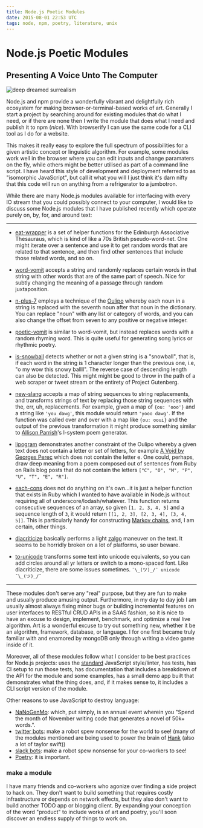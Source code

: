 ```yaml
---
title: Node.js Poetic Modules
date: 2015-08-01 22:53 UTC
tags: node, npm, poetry, literature, unix
---
```


# Node.js Poetic Modules
## Presenting A Voice Unto The Computer

![deep dreamed surrealism](surreal.png)


Node.js and npm provide a wonderfully vibrant and delightfully rich ecosystem for making browser-or-terminal-based works of art. Generally I start a project by searching around for existing modules that do what I need, or if there are none then I write the module that does what I need and publish it to npm (*nice*). With browserify I can use the same code for a CLI tool as I do for a website. 

This makes it really easy to explore the full spectrum of possibilities for a given artistic concept or linguistic algorithm. For example, some modules work well in the browser where you can edit inputs and change paramaters on the fly, while others might be better utilised as part of a command line script. I have heard this style of development and deployment referred to as "isomorphic JavaScript", but call it what you will I just think it's darn nifty that this code will run on anything from a refrigerator to a jumbotron. 

While there are many Node.js modules available for interfacing with every IO stream that you could possibly connect to your computer, I would like to discuss some Node.js modules that I have published recently which operate purely on, by, for, and around text:

----------------

- [eat-wrapper](https://github.com/coleww/eat-wrapper) is a set of helper functions for the Edinburgh Associative Thesauraus, which is kind of like a 70s British pseudo-word-net. One might iterate over a sentence and use it to get random words that are related to that sentence, and then find other sentences that include those related words, and so on.

- [word-vomit](https://github.com/coleww/word-vomit) accepts a string and randomly replaces certain words in that string with other words that are of the same part of speech. Nice for subtly changing the meaning of a passage through random juxtaposition.

- [n-plus-7](https://github.com/coleww/n-plus-7) employs a technique of the [Oulipo](https://en.wikipedia.org/wiki/Oulipo) whereby each noun in a string is replaced with the seventh noun after that noun in the dictionary. You can replace "noun" with any list or category of words, and you can also change the offset from seven to any positive or negative integer.

- [poetic-vomit](https://github.com/coleww/poetic-vomit) is similar to word-vomit, but instead replaces words with a random rhyming word. This is quite useful for generating song lyrics or rhythmic poetry.

- [is-snowball](https://github.com/coleww/is-snowball) detects whether or not a given string is a "snowball", that is, if each word in the string is 1 character longer than the previous one, i.e, "o my wow this snowy ballll". The reverse case of descending length can also be detected. This might might be good to throw in the path of a web scraper or tweet stream or the entirety of Project Gutenberg.

- [new-slang](https://github.com/coleww/new-slang) accepts a map of string sequences to string replacements, and transforms strings of text by replacing those string sequences with the, err, uh, replacements. For example, given a map of `{ou: 'ooo'}` and a string like `'you dawg'`, this module would return `'yooo dawg'`. If the function was called over and over with a map like `{ou: ooui}` and the output of the previous transformation it might produce something similar to [Allison Parrish](https://github.com/aparrish/linear-lsystem-poetry)'s l-system poem generator.

- [lipogram](https://github.com/coleww/lipogram) demonstrates another constraint of the Oulipo whereby a given text does not contain a letter or set of letters, for example [A Void by Georges Perec](https://en.wikipedia.org/wiki/A_Void) which does not contain the letter e. One could, perhaps, draw deep meaning from a poem composed out of sentences from Ruby on Rails blog posts that do not contain the letters `["C", "O", "M", "P", "U", "T", "E", "R"]`.

- [each-cons](https://github.com/coleww/each-cons) does not do anything on it's own...it is just a helper function that exists in Ruby which I wanted to have available in Node.js without requiring all of underscore/lodash/whatever. This function returns consecutive sequences of an array, so given `[1, 2, 3, 4, 5]` and a sequence length of `3`, it would return `[[1, 2, 3], [2, 3, 4], [3, 4, 5]]`. This is particularly handy for constructing [Markov chains](https://www.khanacademy.org/computing/computer-science/informationtheory/moderninfotheory/v/markov_chains), and, I am certain, other things.

- [diacriticize](https://github.com/coleww/diacriticize) basically performs a light [zalgo](http://www.eeemo.net/) maneuver on the text. It seems to be horridly broken on a lot of platforms, so user beware.

- [to-unicode](https://github.com/coleww/to-unicode) transforms some text into unicode equivalents, so you can add circles around all yr letters or switch to a mono-spaced font. Like diacriticize, there are some issues sometimes.  `¯\_(ツ)_/¯ unicode  ¯\_(ツ)_/¯`

---------------------------

These modules don't serve any "real" purpose, but they are fun to make and usually produce amusing output. Furthermore, in my day to day job I am usually almost always fixing minor bugs or building incremental features on user interfaces to RESTful CRUD APIs in a SAAS fashion, so it is nice to have an excuse to design, implement, benchmark, and optimize a real live algorithm. Art is a wonderful excuse to try out something new, whether it be an algorithm, framework, database, or language. I for one first became truly familiar with and enamored by mongoDB only through writing a video game inside of it.

Moreover, all of these modules follow what I consider to be best practices for Node.js projects: uses the [standard](https://github.com/feross/standard) JavaScript style/linter, has tests, has CI setup to run those tests, has documentation that includes a breakdown of the API for the module and some examples, has a small demo app built that demonstrates what the thing does, and, if it makes sense to, it includes a CLI script version of the module. 

Other reasons to use JavaScript to destroy language:

- [NaNoGenMo](https://github.com/dariusk/NaNoGenMo): which, put simply, is an annual event wherein you "Spend the month of November writing code that generates a novel of 50k+ words.".
- [twitter bots](http://tinysubversions.com/2013/09/how-to-make-a-twitter-bot/): make a robot spew nonsense for the world to see! (many of the modules mentioned are being used to power the brain of [Hank](https://twitter.com/pataphysyllabus) (also a lot of taylor swift))
- [slack bots](http://blog.somewhatabstract.com/2015/03/02/writing-a-simple-slack-bot-with-Node.js-slack-client/): make a robot spew nonsense for your co-workers to see! 
- [Poetry](http://www.tcf.ua.edu/Classes/Jbutler/T340/SurManifesto/ManifestoOfSurrealism.htm): it is important.

### make a module

I have many friends and co-workers who agonize over finding a side project to hack on. They don't want to build something that requires costly infrastructure or depends on network effects, but they also don't want to build another TODO app or blogging client. By expanding your conception of the word "product" to include works of art and poetry, you'll soon discover an endless supply of things to work on. 
